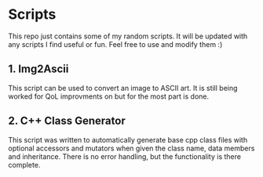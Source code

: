 # Scripts
This repo just contains some of my random scripts.
It will be updated with any scripts I find useful or fun.
Feel free to use and modify them :)

## 1. Img2Ascii ##
This script can be used to convert an image to ASCII art. It is still being worked for QoL improvments on but for the most part is done.

## 2. C++ Class Generator ##
This script was written to automatically generate base cpp class files with optional accessors and mutators when given the class name, data members and inheritance. There is no error handling, but the functionality is there complete.
